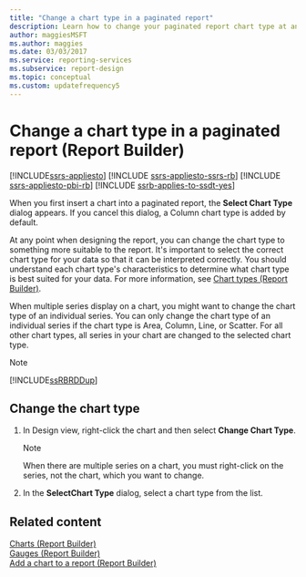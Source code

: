 ```yaml
---
title: "Change a chart type in a paginated report"
description: Learn how to change your paginated report chart type at any point in report design. Improve interpretation with characteristics appropriate for your data in Report Builder.
author: maggiesMSFT
ms.author: maggies
ms.date: 03/03/2017
ms.service: reporting-services
ms.subservice: report-design
ms.topic: conceptual
ms.custom: updatefrequency5
---
```

# Change a chart type in a paginated report (Report Builder)

[!INCLUDE[ssrs-appliesto](../../includes/ssrs-appliesto.md)] [!INCLUDE [ssrs-appliesto-ssrs-rb](../../includes/ssrs-appliesto-ssrs-rb.md)] [!INCLUDE [ssrs-appliesto-pbi-rb](../../includes/ssrs-appliesto-pbi-rb.md)] [!INCLUDE [ssrb-applies-to-ssdt-yes](../../includes/ssrb-applies-to-ssdt-yes.md)]

When you first insert a chart into a paginated report, the **Select Chart Type** dialog appears. If you cancel this dialog, a Column chart type is added by default.  
  
 At any point when designing the report, you can change the chart type to something more suitable to the report. It's important to select the correct chart type for your data so that it can be interpreted correctly. You should understand each chart type's characteristics to determine what chart type is best suited for your data. For more information, see [Chart types &#40;Report Builder&#41;](../../reporting-services/report-design/chart-types-report-builder-and-ssrs.md).  
  
 When multiple series display on a chart, you might want to change the chart type of an individual series. You can only change the chart type of an individual series if the chart type is Area, Column, Line, or Scatter. For all other chart types, all series in your chart are changed to the selected chart type.  
  
> [!NOTE]  
>  [!INCLUDE[ssRBRDDup](../../includes/ssrbrddup-md.md)]  
  
## Change the chart type  
  
1.  In Design view, right-click the chart and then select **Change Chart Type**.  
  
    > [!NOTE]  
    >  When there are multiple series on a chart, you must right-click on the series, not the chart, which you want to change.  
  
1.  In the **SelectChart Type** dialog, select a chart type from the list.  
  
## Related content  
 [Charts &#40;Report Builder&#41;](../../reporting-services/report-design/charts-report-builder-and-ssrs.md)   
 [Gauges &#40;Report Builder&#41;](../../reporting-services/report-design/gauges-report-builder-and-ssrs.md)   
 [Add a chart to a report &#40;Report Builder&#41;](../../reporting-services/report-design/add-a-chart-to-a-report-report-builder-and-ssrs.md)  
  
  
